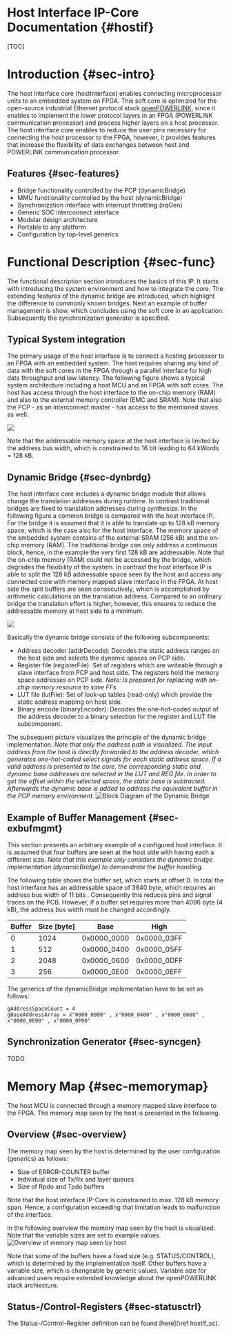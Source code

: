 Host Interface IP-Core Documentation {#hostif}
====================================

[TOC]

# Introduction {#sec-intro}
The host interface core (hostInterface) enables connecting microprocessor units
to an embedded system on FPGA. This soft core is optimized for the open-source
industrial Ethernet protocol stack
[openPOWERLINK](http://sourceforge.net/projects/openpowerlink),
since it enables to implement the lower protocol layers in an FPGA
(POWERLINK communication processor) and process higher layers on a host processor.
The host interface core enables to reduce the user pins necessary for connecting
the host processor to the FPGA, however, it provides features that increase the
flexibility of data exchanges between host and POWERLINK communication processor.

## Features {#sec-features}
* Bridge functionality controlled by the PCP (dynamicBridge)
* MMU functionality controlled by the host (dynamicBridge)
* Synchronization interface with interrupt throttling (irqGen)
* Generic SOC interconnect interface
* Modular design architecture
* Portable to any platform
* Configuration by top-level generics

# Functional Description {#sec-func}
The functional description section introduces the basics of this IP.
It starts with introducing the system environment and how to integrate the core.
The extending features of the dynamic bridge are introduced,
which highlight the difference to commonly known bridges.
Next an example of buffer management is show, which concludes using the
soft core in an application. Subsequently the synchronization generator is specified.

## Typical System integration
The primary usage of the host interface is to connect a hosting processor
to an FPGA with an embedded system. The host requires sharing any kind of data
with the soft cores in the FPGA through a parallel interface for high data throughput and low latency.
The following figure shows a typical system architecture including a host MCU and
an FPGA with soft cores. The host has access through the host interface
to the on-chip memory (RAM) and also to the external memory controller (EMC and SRAM).
Note that also the PCP \- as an interconnect master \- has access to the mentioned slaves as well.

![](../images/hostif-example_sys_int.png)

Note that the addressable memory space at the host interface is limited
by the address bus width, which is constrained to 16 bit leading to 64 kWords = 128 kB.

## Dynamic Bridge {#sec-dynbrdg}
The host interface core includes a dynamic bridge module that allows change the translation addresses during runtime.
In contrast traditional bridges are fixed to translation addresses during synthesize.
In the following figure a common bridge is compared with the host interface IP.
For the bridge it is assumed that it is able to translate up to 128 kB memory space,
which is the case also for the host interface.
The memory space of the embedded system contains of the external SRAM (256 kB) and
the on-chip memory (RAM). The traditional bridge can only address a continuous block,
hence, in the example the very first 128 kB are addressable. Note that the on-chip memory (RAM)
could not be accessed by the bridge, which degrades the flexibility of the system.
In contrast the host interface IP is able to split the 128 kB addressable space
seen by the host and access any connected core with memory mapped slave interface
in the FPGA. At host side the split buffers are seen consecutively,
which is accomplished by arithmetic calculations on the translation address.
Compared to an ordinary bridge the translation effort is higher, however,
this ensures to reduce the addressable memory at host side to a minimum.

![](../images/hostif-common_vs_dynamic_bridge.png)

Basically the dynamic bridge consists of the following subcomponents:
* Address decoder (addrDecode):
  Decodes the static address ranges on the host side and selects the dynamic spaces on PCP side.
* Register file (registerFile):
  Set of registers which are writeable through a slave interface from PCP and host side.
  The registers hold the memory space addresses on PCP side.
  *Note: Is prepared for replacing with on-chip memory resource to save FFs.*
* LUT file (lutFile):
  Set of look-up tables (read-only) which provide the static address mapping on host side.
* Binary encode (binaryEncoder):
  Decodes the one-hot-coded output of the address decoder to a binary selection for the register and LUT file subcomponent.

The subsequent picture visualizes the principle of the dynamic bridge implementation.
*Note that only the address path is visualized.
The input address from the host is directly forwarded to the address decoder,
which generates one-hot-coded select signals for each static address space.
If a valid address is presented to the core, the corresponding static and
dynamic base addresses are selected in the LUT and REG file.
In order to get the offset within the selected space, the static base is subtracted.
Afterwards the dynamic base is added to address the equivalent buffer in the PCP memory environment.*
![](../images/hostif-dyn_bridge.png "Block Diagram of the Dynamic Bridge")

## Example of Buffer Management {#sec-exbufmgmt}
This section presents an arbitrary example of a configured host interface.
It is assumed that four buffers are seen at the host side with having each a different size.
*Note that this example only considers the dynamic bridge implementation
(dynamicBridge) to demonstrate the buffer handling.*

The following table shows the buffer set, which starts at offset 0.
In total the host interface has an addressable space of 3840 byte,
which requires an address bus width of 11 bits .
Consequently this reduces pins and signal traces on the PCB.
However, if a buffer set requires more than 4096 byte (4 kB),
the address bus width must be changed accordingly.

Buffer            | Size [byte]       | Base              | High
----------------- | ----------------- | ----------------- | -----------------
0                 | 1024              | 0x0000_0000       | 0x0000_03FF
1                 | 512               | 0x0000_0400       | 0x0000_05FF
2                 | 2048              | 0x0000_0600       | 0x0000_0DFF
3                 | 256               | 0x0000_0E00       | 0x0000_0EFF

The generics of the dynamicBridge implementation have to be set as follows:

~~~{.vhd}
gAddressSpaceCount = 4
gBaseAddressArray = x"0000_0000" , x"0000_0400" , x"0000_0600" , x"0000_0E00" , x"0000_0F00"
~~~

## Synchronization Generator {#sec-syncgen}
TODO

# Memory Map {#sec-memorymap}

The host MCU is connected through a memory mapped slave interface to the FPGA.
The memory map seen by the host is presented in the following.

## Overview {#sec-overview}

The memory map seen by the host is determined by the user configuration (generics) as follows:
* Size of ERROR-COUNTER buffer
* Individual size of Tx/Rx and layer queues
* Size of Rpdo and Tpdo buffers

Note that the host interface IP-Core is constrained to max. 128 kB memory span.
Hence, a configuration exceeding that limitation leads to malfunction of the interface.

In the following overview the memory map seen by the host is visualized.
Note that the variable sizes are set to example values.
![](../images/hostif-memmap.png "Overview of memory map seen by host")

Note that some of the buffers have a fixed size (e.g. STATUS/CONTROL),
which is determined by the implementation itself.
Other buffers have a variable size, which is changeable by generic values.
Variable size for advanced users require extended knowledge
about the openPOWERLINK stack archiecture.

## Status-/Control-Registers {#sec-statusctrl}

The Status-/Control-Register definition can be found [here](\ref hostif_sc).
